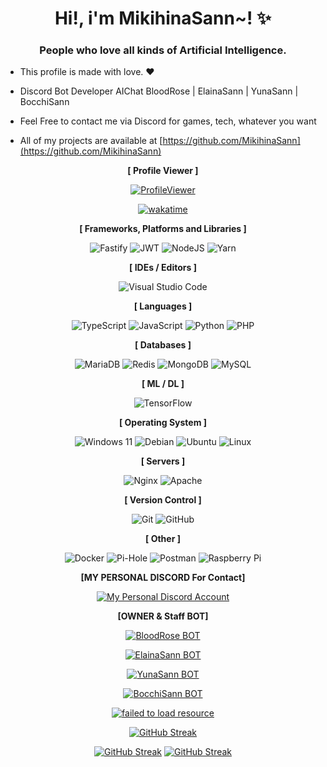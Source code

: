 <h1 align="center">Hi!, i'm MikihinaSann~! ✨</h1>
<h3 align="center">People who love all kinds of Artificial Intelligence.</h3>

- This profile is made with love. ❤️

- Discord Bot Developer AIChat BloodRose | ElainaSann | YunaSann | BocchiSann

- Feel Free to contact me via Discord for games, tech, whatever you want

-  All of my projects are available at [https://github.com/MikihinaSann](https://github.com/MikihinaSann)

<div align="center">

**[ Profile Viewer ]**

[![ProfileViewer](https://visitcount.itsvg.in/api?id=MikihinaSann&label=Profile%20Analytics%20Viewer&color=5&icon=5&pretty=true)](https://visitcount.itsvg.in)

[![wakatime](https://wakatime.com/badge/user/5af079c3-4d4a-4436-9982-6ba725ed4a2f.svg)](https://wakatime.com/badge/user/5af079c3-4d4a-4436-9982-6ba725ed4a2f)

**[ Frameworks, Platforms and Libraries ]**

![Fastify](https://img.shields.io/badge/fastify-%23000000.svg?style=for-the-badge&logo=fastify&logoColor=white)
![JWT](https://img.shields.io/badge/JWT-black?style=for-the-badge&logo=JSON%20web%20tokens)
![NodeJS](https://img.shields.io/badge/node.js-6DA55F?style=for-the-badge&logo=node.js&logoColor=white)
![Yarn](https://img.shields.io/badge/yarn-%232C8EBB.svg?style=for-the-badge&logo=yarn&logoColor=white)

**[ IDEs / Editors ]**

![Visual Studio Code](https://img.shields.io/badge/Visual%20Studio%20Code-0078d7.svg?style=for-the-badge&logo=visual-studio-code&logoColor=white)

**[ Languages ]**

![TypeScript](https://img.shields.io/badge/typescript-%23007ACC.svg?style=for-the-badge&logo=typescript&logoColor=white)
![JavaScript](https://img.shields.io/badge/javascript-%23323330.svg?style=for-the-badge&logo=javascript&logoColor=%23F7DF1E)
![Python](https://img.shields.io/badge/python-3670A0?style=for-the-badge&logo=python&logoColor=ffdd54)
![PHP](https://img.shields.io/badge/php-%23777BB4.svg?style=for-the-badge&logo=php&logoColor=white)

**[ Databases ]**

![MariaDB](https://img.shields.io/badge/MariaDB-003545?style=for-the-badge&logo=mariadb&logoColor=white)
![Redis](https://img.shields.io/badge/redis-%23DD0031.svg?style=for-the-badge&logo=redis&logoColor=white)
![MongoDB](https://img.shields.io/badge/MongoDB-%234ea94b.svg?style=for-the-badge&logo=mongodb&logoColor=white)
![MySQL](https://img.shields.io/badge/mysql-%2300f.svg?style=for-the-badge&logo=mysql&logoColor=white)

**[ ML / DL ]**

![TensorFlow](https://img.shields.io/badge/TensorFlow-%23FF6F00.svg?style=for-the-badge&logo=TensorFlow&logoColor=white)

**[ Operating System ]**

![Windows 11](https://img.shields.io/badge/Windows%2011-%230079d5.svg?style=for-the-badge&logo=Windows%2011&logoColor=white)
![Debian](https://img.shields.io/badge/Debian-D70A53?style=for-the-badge&logo=debian&logoColor=white)
![Ubuntu](https://img.shields.io/badge/Ubuntu-E95420?style=for-the-badge&logo=ubuntu&logoColor=white)
![Linux](https://img.shields.io/badge/Linux-FCC624?style=for-the-badge&logo=linux&logoColor=black)

**[ Servers ]**

![Nginx](https://img.shields.io/badge/nginx-%23009639.svg?style=for-the-badge&logo=nginx&logoColor=white)
![Apache](https://img.shields.io/badge/apache-%23D42029.svg?style=for-the-badge&logo=apache&logoColor=white)

**[ Version Control ]**

![Git](https://img.shields.io/badge/git-%23F05033.svg?style=for-the-badge&logo=git&logoColor=white)
![GitHub](https://img.shields.io/badge/github-%23121011.svg?style=for-the-badge&logo=github&logoColor=white)

**[ Other ]**

![Docker](https://img.shields.io/badge/docker-%230db7ed.svg?style=for-the-badge&logo=docker&logoColor=white)
![Pi-Hole](https://img.shields.io/badge/pihole-%2396060C.svg?style=for-the-badge&logo=pi-hole&logoColor=white)
![Postman](https://img.shields.io/badge/Postman-FF6C37?style=for-the-badge&logo=postman&logoColor=white)
![Raspberry Pi](https://img.shields.io/badge/-RaspberryPi-C51A4A?style=for-the-badge&logo=Raspberry-Pi)

**[MY PERSONAL DISCORD For Contact]**

[![My Personal Discord Account](https://dcbadge.vercel.app/api/shield/419882149542363137)](https://discord.com/users/419882149542363137/)

**[OWNER & Staff BOT]**

[![BloodRose BOT](https://dcbadge.vercel.app/api/shield/897621786492039229?bot=true)](https://discord.com/api/oauth2/authorize?client_id=914008826301272094&permissions=8&scope=bot%20applications.commands)

[![ElainaSann BOT](https://dcbadge.vercel.app/api/shield/914008826301272094?bot=true)](https://discord.com/api/oauth2/authorize?client_id=957108237050708049&permissions=8&scope=bot%20applications.commands)

[![YunaSann BOT](https://dcbadge.vercel.app/api/shield/957108237050708049?bot=true)](https://discord.com/api/oauth2/authorize?client_id=970701752779296768&permissions=8&scope=bot%20applications.commands)

[![BocchiSann BOT](https://dcbadge.vercel.app/api/shield/970701752779296768?bot=true)](https://discord.com/api/oauth2/authorize?client_id=897621786492039229&permissions=8&scope=bot%20applications.commands)

<a href="https://github.com/piyushsuthar/github-readme-quotes" target="blank">
<img src="https://quotes-github-readme.vercel.app/api?theme=radical&author=MikihinaSann&type=horizontal&quote=I love the technology world. developed very quickly Because I will learn more and more about it endlessly."  alt="failed to load resource"/>
</a>

[![GitHub Streak](https://github-readme-streak-stats.herokuapp.com?user=MikihinaSann&theme=radical&hide_border=true&card_width=500&card_height=150&border_radius=20&date_format=j%20M%5B%20Y%5D)](https://git.io/streak-stats)

[![GitHub Streak](https://github-readme-stats.vercel.app/api?username=MikihinaSann&count_private=true&show_icons=true&card_width=500&card_height=150&hide_border=true&theme=radical)](https://git.io/streak-stats)
[![GitHub Streak](https://github-readme-stats.vercel.app/api/top-langs?locale=en&hide_title=false&layout=compact&hide_border=true&card_width=500&card_height=150&langs_count=5&theme=radical&username=MikihinaSann)](https://git.io/streak-stats)
</div>
